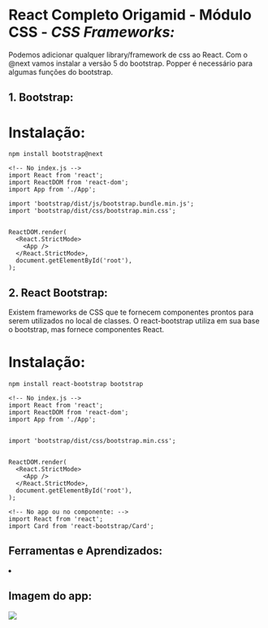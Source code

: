 # React Completo Origamid - Módulo CSS - <i> CSS Frameworks: </i>

<p>Podemos adicionar qualquer library/framework de css ao React. Com o @next vamos instalar a versão 5 do bootstrap. Popper é necessário para algumas funções do bootstrap.</p>

## 1.  Bootstrap:

# Instalação:

```
npm install bootstrap@next
```

```
<!-- No index.js -->
import React from 'react';
import ReactDOM from 'react-dom';
import App from './App';

import 'bootstrap/dist/js/bootstrap.bundle.min.js';
import 'bootstrap/dist/css/bootstrap.min.css';


ReactDOM.render(
  <React.StrictMode>
    <App />
  </React.StrictMode>,
  document.getElementById('root'),
);
```

## 2. React  Bootstrap:
<p>Existem frameworks de CSS que te fornecem componentes prontos para serem utilizados no local de classes. O react-bootstrap utiliza em sua base o bootstrap, mas fornece componentes React.</p>

# Instalação:

```
npm install react-bootstrap bootstrap
```

```
<!-- No index.js -->
import React from 'react';
import ReactDOM from 'react-dom';
import App from './App';


import 'bootstrap/dist/css/bootstrap.min.css';


ReactDOM.render(
  <React.StrictMode>
    <App />
  </React.StrictMode>,
  document.getElementById('root'),
);
```

```
<!-- No app ou no componente: -->
import React from 'react';
import Card from 'react-bootstrap/Card';
```


## Ferramentas e Aprendizados:
<li> </li>

## Imagem do app:

<img src="./"/>